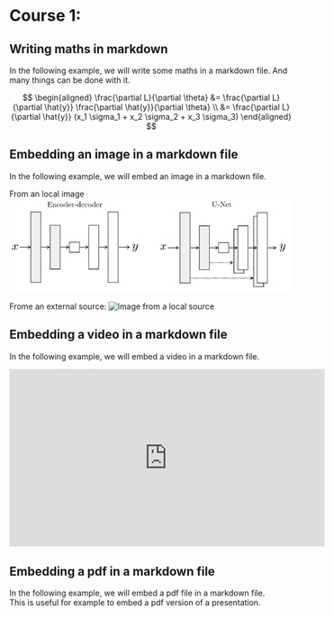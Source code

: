 # Course 1:

## Writing maths in markdown

In the following example, we will write some maths in a markdown file.
And many things can be done with it.

$$
\begin{aligned}
    \frac{\partial L}{\partial \theta} &= \frac{\partial L}{\partial \hat{y}} \frac{\partial \hat{y}}{\partial \theta} \\
    &= \frac{\partial L}{\partial \hat{y}} (x_1 \sigma_1 + x_2 \sigma_2 + x_3 \sigma_3)
\end{aligned}
$$

## Embedding an image in a markdown file

In the following example, we will embed an image in a markdown file.



From an local image  
![Image from a local source](img/AU_UNet.png)

Frome an external source:
![Image from a local source](https://media.lesechos.com/api/v1/images/view/63ff14d06ae351582e57bd19/1280x720/0703503299745-web-tete.jpg)



## Embedding a video in a markdown file

In the following example, we will embed a video in a markdown file.

<iframe width="560" height="315" src="https://www.youtube.com/embed/qs5VyYtlY8Y" title="YouTube video player" frameborder="0" allow="accelerometer; autoplay; clipboard-write; encrypted-media; gyroscope; picture-in-picture; web-share" allowfullscreen></iframe>

## Embedding a pdf in a markdown file

In the following example, we will embed a pdf file in a markdown file.   
This is useful for example to embed a pdf version of a presentation.

<object data="https://arxiv.org/pdf/2209.09203.pdf" width="1000" height="1000" type='application/pdf'></object>

